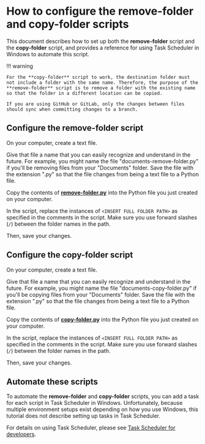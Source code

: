 # How to configure the remove-folder and copy-folder scripts

This document describes how to set up both the **remove-folder** script and the **copy-folder** script, and provides a reference for using Task Scheduler in Windows to automate this script.

!!! warning
    
    For the **copy-folder** script to work, the destination folder must not include a folder with the same name. Therefore, the purpose of the **remove-folder** script is to remove a folder with the existing name so that the folder in a different location can be copied.
    
    If you are using GitHub or GitLab, only the changes between files should sync when committing changes to a branch.

## Configure the remove-folder script 

On your computer, create a text file.

Give that file a name that you can easily recognize and understand in the future. For example, you might name the file "documents-remove-folder.py" if you'll be removing files from your "Documents" folder. Save the file with the extension ".py" so that the file changes from being a text file to a Python file.

Copy the contents of **[remove-folder.py](https://github.com/josh-wong/remove-copy-folder/blob/main/remove-folder.py)** into the Python file you just created on your computer.

In the script, replace the instances of `<INSERT FULL FOLDER PATH>` as specified in the comments in the script. Make sure you use forward slashes (`/`) between the folder names in the path.

Then, save your changes.

## Configure the copy-folder script 

On your computer, create a text file. 

Give that file a name that you can easily recognize and understand in the future. For example, you might name the file "documents-copy-folder.py" if you'll be copying files from your "Documents" folder. Save the file with the extension ".py" so that the file changes from being a text file to a Python file.

Copy the contents of **[copy-folder.py](https://github.com/josh-wong/remove-copy-folder/blob/main/copy-folder.py)** into the Python file you just created on your computer.

In the script, replace the instances of `<INSERT FULL FOLDER PATH>` as specified in the comments in the script. Make sure you use forward slashes (`/`) between the folder names in the path.

Then, save your changes.

## Automate these scripts

To automate the **remove-folder** and **copy-folder** scripts, you can add a task for each script in Task Scheduler in Windows. Unfortunately, because multiple environment setups exist depending on how you use Windows, this tutorial does not describe setting up tasks in Task Scheduler.

For details on using Task Scheduler, please see [Task Scheduler for developers](https://docs.microsoft.com/en-us/windows/win32/taskschd/task-scheduler-start-page).

